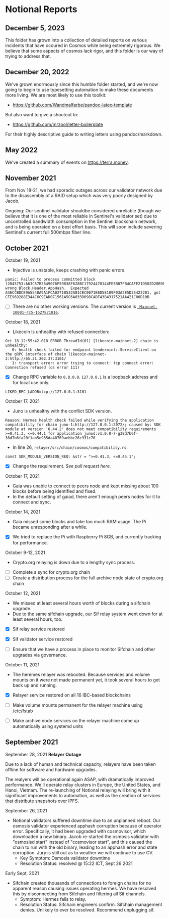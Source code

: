 # Notional Reports

## December 5, 2023

This folder has grown into a collection of detailed reports on various incidents that have occured in Cosmos while being extremely rigorous.  We believe that some aspects of cosmos lack rigor, and this folder is our way of trying to address that. 

## December 20, 2022

We've grown enormously since this humble folder started, and we're now going to begin to use typesetting automation to make these documents more living.  We are most likely to use this toolkit:

* https://github.com/Wandmalfarbe/pandoc-latex-template

But also want to give a shoutout to:

* https://github.com/mrzool/letter-boilerplate

For their highly descriptive guide to writing letters using pandoc/markdown.  


## May 2022

We've created a summary of events on https://terra.money.


## November 2021

From Nov 18-21, we had sporadic outages across our validator network due to the disassembly of a RAID setup which was very poorly designed by Jacob. 


Ongoing: Our sentinel validator shouldbe considered unreliable (though we believe that it is one of the most reliable in Sentinel's validator set) due to uncontrolled bandwidth consumption in the Sentinel blockchain network, and is being operated on a best effort basis.  This will soon include severing Sentinel's current full 500mbps fiber line.

## October 2021
October 19, 2021
- Injective is unstable, keeps crashing with panic errors.
```
panic: Failed to process committed block (2045753:A63C57B2649076F59838F628BC17924470144FE3B07FB4CAFE21D502D20B9F31): wrong Block.Header.AppHash.  Expected A46CCBDCE9A5540A9A1FCA02718532A81CEC0071E6D58109F03A2E5D35423201, got CFE969288E344C6C9EAD071561A5C6A033D098CADF43B4317521AA421C00D10B
```
- [ ] There are no other working versions. The current version is [` Mainnet-10001-rc5-1627871816`](https://github.com/InjectiveLabs/injective-chain-releases/releases/tag/v1.0.1-1627871816).

October 18, 2021
- Likecoin is unhealthy with refused connection:
```
Oct 18 12:55:42.018 ERROR ThreadId(01) [likecoin-mainnet-2] chain is unhealthy: 
   0: health check failed for endpoint tendermint::ServiceClient on the gRPC interface of chain likecoin-mainnet-2:http://65.21.202.37:3101/
   1: transport error: error trying to connect: tcp connect error: Connection refused (os error 111)
```
- [x] Change RPC variable to `0.0.0.0`. `127.0.0.1` is a loopback address and for local use only.
```
LIKED_RPC_LADDR=tcp://127.0.0.1:3101
```

October 17. 2021
- Juno is unhealthy with the conflict SDK version.
```
Reason: Hermes health check failed while verifying the application compatibility for chain juno-1:http://127.0.0.1:2072/; caused by: SDK module at version '0.44.2' does not meet compatibility requirements >=0.41.3, <=0.44.1 for application junod:v1.0.0-7-g38d7b6f-38d7b6fa20f1ab5e935da40769aebbc26c931c70
```
- In line 26, `relayer/src/chain/cosmos/compatibility.rs`:
```
const SDK_MODULE_VERSION_REQ: &str = ">=0.41.3, <=0.44.1";
```
- [x] Change the requirement. *See pull request here.*

October 17, 2021
- Gaia was unable to connect to peers node and kept missing about 100 blocks before being identified and fixed.
- In the default setting of gaiad, there aren't enough peers nodes for it to connect and sync.

October 14, 2021
- Gaia missed some blocks and take too much RAM usage. The Pi became unresponding after a while.
- [x] We tried to replace the Pi with Raspberry Pi 8GB, and currently tracking for performance.

October 9-12, 2021
* Crypto.org relaying is down due to a lengthy sync process. 
- [ ] Complete a sync for crypto.org chain
- [ ] Create a distribution process for the full archive node state of crypto.org chain

October 12, 2021
* We missed at least several hours worth of blocks during a sifchain upgrade.  
* Due to the same sifchain upgrade, our Sif relay system went down for at least several hours, too. 
- [x] Sif relay service restored
- [x] Sif validator service restored 
- [ ] Ensure that we have a process in place to monitor Sifchain and other upgrades via governance. 


October 11, 2021
* The heremes relayer was rebooted.  Because services and volume mounts on it were not made permanent yet, it took several hours to get back up and running.  
- [x] Relayer service restored on all 16 IBC-based blockchains 
- [ ] Make volume mounts permanent for the relayer machine using /etc/fstab
- [ ] Make archive node services on the relayer machine come up automatically using systemd units


## September 2021
September 28, 2021
**Relayer Outage**

Due to a lack of human and technical capacity, relayers have been taken offline for software and hardware upgrades.

The realyers will be operational again ASAP, with dramatically improved performance.  We'll operate relay clusters in Europe, the United States, and Hanoi, Vietnam.  The re-launching of Notional relaying will bring with it significant improvements to automation, as well as the creation of services that distribute snapshots over IPFS.    




September 26, 2021
* Notional validators suffered downtime due to an unplanned reboot.  Our osmosis validator experienced apphash corruption because of operator error.  Specifically, it had been upgraded with cosmovisor, which downloaded a new binary.  Jacob re-started the osmosis validator with "osmosisd start" instead of "cosmovisor start", and this caused the chain to run with the old binary, leading to an apphash error and state corruption.    Jury is still out as to weather we will continue to use CV.
  * Key Symptom: Osmosis validator downtime
  * Resolution Status: resolved @ 15:22 ICT, Sept 26 2021


Early Sept, 2021
* Sifchain created thousands of connections to foreign chains for no apparent reason causing issues operating hermes.  We have resolved this by disconnecting from Sifchain and filtering all Sif channels.  
  * Symptom: Hermes fails to relay.
  * Resolution Status: Sifchain engineers confirm. Sifchain management denies.  Unlikely to ever be resolved.  Recommend unplugging sif.  



